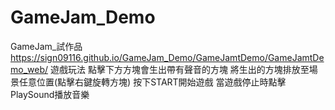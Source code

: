 # GameJam_Demo
 GameJam_試作品
 https://sign09116.github.io/GameJam_Demo/GameJamtDemo/GameJamtDemo_web/
遊戲玩法
點擊下方方塊會生出帶有聲音的方塊
將生出的方塊排放至場景任意位置(點擊右鍵旋轉方塊)
按下START開始遊戲
當遊戲停止時點擊PlaySound播放音樂
